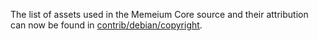 The list of assets used in the Memeium Core source and their attribution can now be found in [contrib/debian/copyright](../contrib/debian/copyright).
